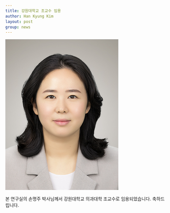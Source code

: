 ```yaml
---
title: 강원대학교 조교수 임용
author: Han Kyung Kim
layout: post
group: news
---
```


 <img src="/static/img/members/MJS.jpg" alt="MR5 2220 empty" class="img-responsive">

 본 연구실의 손명주 박사님께서 강원대학교 의과대학 조교수로 임용되었습니다. 축하드립니다. 